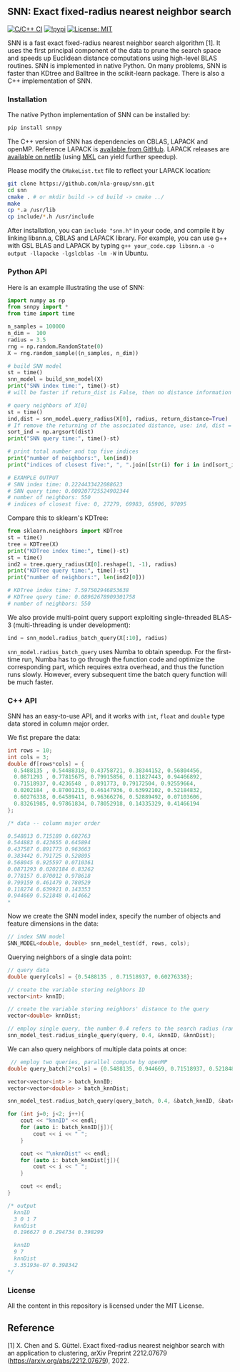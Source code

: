 ## SNN: Exact fixed-radius nearest neighbor search

[![C/C++ CI](https://github.com/nla-group/snn/actions/workflows/c-cpp.yml/badge.svg)](https://github.com/nla-group/snn/actions/workflows/c-cpp.yml)
[![!pypi](https://img.shields.io/pypi/v/snnpy?color=white)](https://pypi.org/project/snnpy/)
[![License: MIT](https://img.shields.io/badge/License-MIT-yellow.svg)](https://opensource.org/licenses/MIT)

SNN is a fast exact fixed-radius nearest neighbor search algorithm [1]. It uses the first principal component of the data to prune the search space and speeds up Euclidean distance computations using high-level BLAS routines. SNN is implemented in native Python. On many problems, SNN is faster than KDtree and Balltree in the scikit-learn package. There is also a C++ implementation of SNN. 

### Installation

The native Python implementation of SNN can be installed by:

```sh
pip install snnpy
```

The C++ version of SNN has dependencies on CBLAS, LAPACK and openMP. Reference LAPACK is [available from GitHub](https://github.com/Reference-LAPACK/lapack). LAPACK releases are [available on netlib](http://www.netlib.org/lapack/) (using [MKL](https://www.intel.com/content/www/us/en/develop/documentation/get-started-with-mkl-for-dpcpp/top.html) can yield further speedup).

Please modify the ``CMakeList.txt`` file to reflect your LAPACK location:
```sh
git clone https://github.com/nla-group/snn.git
cd snn
cmake . # or mkdir build -> cd build -> cmake ../
make 
cp *.a /usr/lib
cp include/*.h /usr/include
```

After installation, you can ``include "snn.h"`` in your code, and compile it by linking libsnn.a, CBLAS and LAPACK library. 
For example, you can use g++ with GSL BLAS and LAPACK by typing ``g++ your_code.cpp libsnn.a -o output -llapacke -lgslcblas -lm -W`` in Ubuntu.

### Python API

Here is an example illustrating the use of SNN:

```python
import numpy as np
from snnpy import *
from time import time

n_samples = 100000
n_dim =  100
radius = 3.5
rng = np.random.RandomState(0)
X = rng.random_sample((n_samples, n_dim))  

# build SNN model
st = time()
snn_model = build_snn_model(X)  
print("SNN index time:", time()-st)
# will be faster if return_dist is False, then no distance information come out

# query neighbors of X[0]
st = time()
ind,dist = snn_model.query_radius(X[0], radius, return_distance=True)
# If remove the returning of the associated distance, use: ind, dist = snn_model.query_radius(X[0], radius, return_distance=False)
sort_ind = np.argsort(dist)
print("SNN query time:", time()-st)

# print total number and top five indices
print("number of neighbors:", len(ind))
print("indices of closest five:", ", ".join([str(i) for i in ind[sort_ind][:5]]))

# EXAMPLE OUTPUT
# SNN index time: 0.2224433422088623
# SNN query time: 0.009207725524902344
# number of neighbors: 550
# indices of closest five: 0, 27279, 69983, 65906, 97095
```

Compare this to sklearn's KDTree:

```python
from sklearn.neighbors import KDTree
st = time()
tree = KDTree(X)    
print("KDTree index time:", time()-st)
st = time()
ind2 = tree.query_radius(X[0].reshape(1, -1), radius)
print("KDTree query time:", time()-st)
print("number of neighbors:", len(ind2[0]))

# KDTree index time: 7.597502946853638
# KDTree query time: 0.08962678909301758
# number of neighbors: 550
```


We also provide multi-point query support exploiting single-threaded BLAS-3 (multi-threading is under development):

```python
ind = snn_model.radius_batch_query(X[:10], radius) 
```

``snn_model.radius_batch_query`` uses Numba to obtain speedup. For the first-time run, Numba has to go through the function code and optimize the corresponding part, which requires extra overhead, and thus the function runs slowly. However, every subsequent time the batch query function will be much faster.

### C++ API

SNN has an easy-to-use API, and it works with ``int``, ``float`` and ``double`` type data stored in column major order. 

We fist prepare the data:
```c++
int rows = 10;
int cols = 3;
double df[rows*cols] = {
  0.5488135 , 0.54488318, 0.43758721, 0.38344152, 0.56804456,
  0.0871293 , 0.77815675, 0.79915856, 0.11827443, 0.94466892,
  0.71518937, 0.4236548 , 0.891773, 0.79172504, 0.92559664,
  0.0202184 , 0.87001215, 0.46147936, 0.63992102, 0.52184832,
  0.60276338, 0.64589411, 0.96366276, 0.52889492, 0.07103606,
  0.83261985, 0.97861834, 0.78052918, 0.14335329, 0.41466194
}; 

/* data -- column major order

0.548813 0.715189 0.602763 
0.544883 0.423655 0.645894 
0.437587 0.891773 0.963663 
0.383442 0.791725 0.528895 
0.568045 0.925597 0.0710361 
0.0871293 0.0202184 0.83262 
0.778157 0.870012 0.978618 
0.799159 0.461479 0.780529 
0.118274 0.639921 0.143353 
0.944669 0.521848 0.414662 
*
```

Now we create the SNN model index, specify the number of objects and feature dimensions in the data:
```c++
// index SNN model
SNN_MODEL<double, double> snn_model_test(df, rows, cols);
```


Querying neighbors of a single data point:
```c++
// query data
double query[cols] = {0.5488135 , 0.71518937, 0.60276338}; 

// create the variable storing neighbors ID 
vector<int> knnID; 

// create the variable storing neighbors' distance to the query
vector<double> knnDist; 

// employ single query, the number 0.4 refers to the search radius (range) 
snn_model_test.radius_single_query(query, 0.4, &knnID, &knnDist);
```


We can also query neighbors of multiple data points at once:
```c++
 // employ two queries, parallel compute by openMP
double query_batch[2*cols] = {0.5488135, 0.944669, 0.71518937, 0.521848, 0.60276338, 0.414662};

vector<vector<int> > batch_knnID;
vector<vector<double> > batch_knnDist;

snn_model_test.radius_batch_query(query_batch, 0.4, &batch_knnID, &batch_knnDist, 2);

for (int j=0; j<2; j++){
    cout << "knnID" << endl;
    for (auto i: batch_knnID[j]){
        cout << i << " ";
    }

    cout << "\nknnDist" << endl;
    for (auto i: batch_knnDist[j]){
        cout << i << " ";
    }

    cout << endl;
}

/* output
  knnID
  3 0 1 7 
  knnDist
  0.196627 0 0.294734 0.398299 

  knnID
  9 7 
  knnDist
  3.35193e-07 0.398342
*/
```

### License
All the content in this repository is licensed under the MIT License. 


## Reference

[1] X. Chen and S. Güttel. Exact fixed-radius nearest neighbor search with an application to clustering, 
    arXiv Preprint 2212.07679 (<https://arxiv.org/abs/2212.07679>), 2022.

